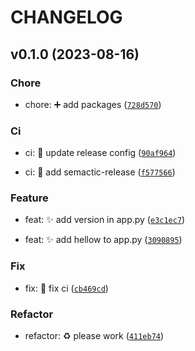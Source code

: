 # CHANGELOG



## v0.1.0 (2023-08-16)

### Chore

* chore: :heavy_plus_sign: add packages ([`728d570`](https://github.com/Pranav-Bobde/test-sai/commit/728d570b7ee81672e85cdc608a845af55f88ab98))

### Ci

* ci: :wrench: update release config ([`90af964`](https://github.com/Pranav-Bobde/test-sai/commit/90af964108fe7f96a19b0f683bc660cef7bd3ae7))

* ci: :wrench: add semactic-release ([`f577566`](https://github.com/Pranav-Bobde/test-sai/commit/f577566f93b16cf447612c0cacca52c72ca6e098))

### Feature

* feat: :sparkles: add version in app.py ([`e3c1ec7`](https://github.com/Pranav-Bobde/test-sai/commit/e3c1ec747c9db1e3676f8db59e253af62ebe6bd0))

* feat: :sparkles: add hellow to app.py ([`3090895`](https://github.com/Pranav-Bobde/test-sai/commit/3090895c8cb87746015f797da7a08b70f8997e19))

### Fix

* fix: :bug: fix ci ([`cb469cd`](https://github.com/Pranav-Bobde/test-sai/commit/cb469cd180dfed4f37e61e85775a81f5d3df2ba7))

### Refactor

* refactor: :recycle: please work ([`411eb74`](https://github.com/Pranav-Bobde/test-sai/commit/411eb74268742409399ded846dc1ef4b9167276f))
